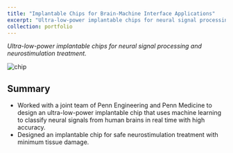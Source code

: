 ```yaml
---
title: "Implantable Chips for Brain-Machine Interface Applications"
excerpt: "Ultra-low-power implantable chips for neural signal processing and neurostimulation treatment<br/><img src='/files/bmi/cover.png'>"
collection: portfolio
---
```


*Ultra-low-power implantable chips for neural signal processing and neurostimulation treatment.*

![chip](https://Ericland.github.io/files/bmi/cover.png)
## Summary
- Worked with a joint team of Penn Engineering and Penn Medicine to design an ultra-low-power implantable chip that uses machine learning to classify neural signals from human brains in real time with high accuracy.
- Designed an implantable chip for safe neurostimulation treatment with minimum tissue damage.
